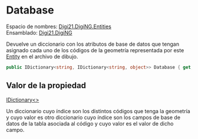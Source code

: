 # Database

Espacio de nombres: [Digi21.DigiNG.Entities](/digi3d-net/programacion/.net/referencia/digi21.diging/digi21.diging.entities/)   
Ensamblado: [Digi21.DigiNG](/digi3d-net/programacion/.net/referencia/digi21.diging.plugin/digi21.diging/)​‌

Devuelve un diccionario con los atributos de base de datos que tengan asignado cada uno de los códigos de la geometría representada por este [Entity](/digi3d-net/programacion/.net/referencia/digi21.diging/digi21.diging.entities/clases/entity/) en el archivo de dibujo.

```csharp
public IDictionary<string, IDictionary<string, object>> Database { get;  }‌
```

## Valor de la propiedad <a id="valor-de-la-propiedad"></a>

[IDictionary&lt;&gt;](https://docs.microsoft.com/en-us/dotnet/api/system.collections.generic.idictionary-2?view=net-5.0)

Un diccionario cuyo índice son los distintos códigos que tenga la geometría y cuyo valor es otro diccionario cuyo índice son los campos de base de datos de la tabla asociada al código y cuyo valor es el valor de dicho campo.

